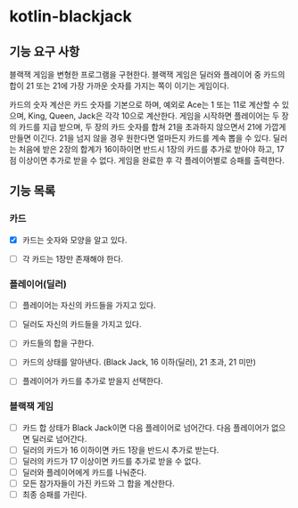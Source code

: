 # kotlin-blackjack

## 기능 요구 사항
블랙잭 게임을 변형한 프로그램을 구현한다. 블랙잭 게임은 딜러와 플레이어 중 카드의 합이 21 또는 21에 가장 가까운 숫자를 가지는 쪽이 이기는 게임이다.

카드의 숫자 계산은 카드 숫자를 기본으로 하며, 예외로 Ace는 1 또는 11로 계산할 수 있으며, King, Queen, Jack은 각각 10으로 계산한다.
게임을 시작하면 플레이어는 두 장의 카드를 지급 받으며, 두 장의 카드 숫자를 합쳐 21을 초과하지 않으면서 21에 가깝게 만들면 이긴다. 21을 넘지 않을 경우 원한다면 얼마든지 카드를 계속 뽑을 수 있다.
딜러는 처음에 받은 2장의 합계가 16이하이면 반드시 1장의 카드를 추가로 받아야 하고, 17점 이상이면 추가로 받을 수 없다.
게임을 완료한 후 각 플레이어별로 승패를 출력한다.

## 기능 목록

### 카드
- [X] 카드는 숫자와 모양을 알고 있다.
- [ ] 각 카드는 1장만 존재해야 한다.


### 플레이어(딜러)
- [ ] 플레이어는 자신의 카드들을 가지고 있다.
- [ ] 딜러도 자신의 카드들을 가지고 있다.
- [ ] 카드들의 합을 구한다.
- [ ] 카드의 상태를 알아낸다. (Black Jack, 16 이하(딜러), 21 초과, 21 미만)
- [ ] 플레이어가 카드를 추가로 받을지 선택한다.


### 블랙잭 게임
- [ ] 카드 합 상태가 Black Jack이면 다음 플레이어로 넘어간다. 다음 플레이어가 없으면 딜러로 넘어간다.
- [ ] 딜러의 카드가 16 이하이면 카드 1장을 반드시 추가로 받는다.
- [ ] 딜러의 카드가 17 이상이면 카드를 추가로 받을 수 없다.
- [ ] 딜러와 플레이어에게 카드를 나눠준다.
- [ ] 모든 참가자들이 가진 카드와 그 합을 계산한다.
- [ ] 최종 승패를 가린다.
